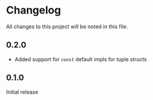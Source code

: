 # Changelog

All changes to this project will be noted in this file.

## 0.2.0

- Added support for `const` default impls for tuple structs

## 0.1.0

Initial release
